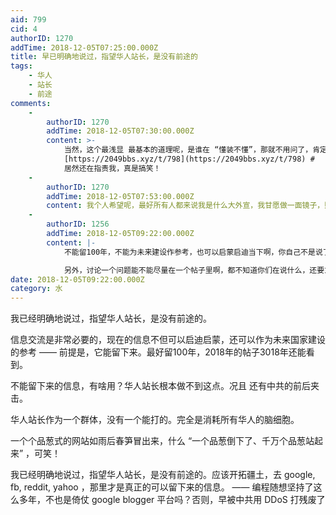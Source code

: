 ```yaml
---
aid: 799
cid: 4
authorID: 1270
addTime: 2018-12-05T07:25:00.000Z
title: 早已明确地说过，指望华人站长，是没有前途的
tags:
    - 华人
    - 站长
    - 前途
comments:
    -
        authorID: 1270
        addTime: 2018-12-05T07:30:00.000Z
        content: >-
            当然，这个最浅显 最基本的道理呢，是谁在 “懂装不懂”，那就不用问了，肯定是中共的人
            [https://2049bbs.xyz/t/798](https://2049bbs.xyz/t/798) #
            居然还在指责我，真是搞笑！
    -
        authorID: 1270
        addTime: 2018-12-05T07:53:00.000Z
        content: 我个人希望呢，最好所有人都来说我是什么大外宣，我甘愿做一面镜子，照出他们的真实容貌
    -
        authorID: 1256
        addTime: 2018-12-05T09:22:00.000Z
        content: |-
            不能留100年，不能为未来建设作参考，也可以启蒙启迪当下啊，你自己不是说了么。

            另外，讨论一个问题能不能尽量在一个帖子里啊，都不知道你们在说什么，还要东找西找的。（累）
date: 2018-12-05T09:22:00.000Z
category: 水
---
```


我已经明确地说过，指望华人站长，是没有前途的。

信息交流是非常必要的，现在的信息不但可以启迪启蒙，还可以作为未来国家建设的参考 —— 前提是，它能留下来。最好留100年，2018年的帖子3018年还能看到。

不能留下来的信息，有啥用？华人站长根本做不到这点。况且 还有中共的前后夹击。

华人站长作为一个群体，没有一个能打的。完全是消耗所有华人的脑细胞。

一个个品葱式的网站如雨后春笋冒出来，什么 “一个品葱倒下了、千万个品葱站起来” ，可笑！

我已经明确地说过，指望华人站长，是没有前途的。应该开拓疆土，去 google, fb, reddit, yahoo ，那里才是真正的可以留下来的信息。 —— 编程随想坚持了这么多年，不也是倚仗 google blogger 平台吗？否则，早被中共用 DDoS 打残废了
